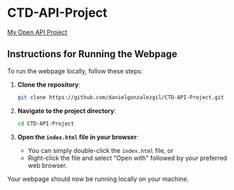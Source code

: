 # CTD-API-Project
[My Open API Project](https://danielgonzalezgil.github.io/CTD-API-Project/)
## Instructions for Running the Webpage

To run the webpage locally, follow these steps:

1. **Clone the repository**:
    ```bash
    git clone https://github.com/danielgonzalezgil/CTD-API-Project.git
    ```

2. **Navigate to the project directory**:
    ```bash
    cd CTD-API-Project
    ```

3. **Open the `index.html` file in your browser**:
    - You can simply double-click the `index.html` file, or
    - Right-click the file and select "Open with" followed by your preferred web browser.

Your webpage should now be running locally on your machine.
